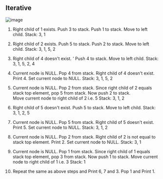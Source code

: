## Iterative 
![image](https://i.stack.imgur.com/xZUdG.jpg)

1. Right child of 1 exists. 
   Push 3 to stack. Push 1 to stack. Move to left child.
        Stack: 3, 1

2. Right child of 2 exists. 
   Push 5 to stack. Push 2 to stack. Move to left child.
        Stack: 3, 1, 5, 2

3. Right child of 4 doesn't exist. '
   Push 4 to stack. Move to left child.
        Stack: 3, 1, 5, 2, 4

4. Current node is NULL. 
   Pop 4 from stack. Right child of 4 doesn't exist. 
   Print 4. Set current node to NULL.
        Stack: 3, 1, 5, 2

5. Current node is NULL. 
    Pop 2 from stack. Since right child of 2 equals stack top element, 
    pop 5 from stack. Now push 2 to stack.     
    Move current node to right child of 2 i.e. 5
        Stack: 3, 1, 2

6. Right child of 5 doesn't exist. Push 5 to stack. Move to left child.
        Stack: 3, 1, 2, 5

7. Current node is NULL. Pop 5 from stack. Right child of 5 doesn't exist. 
   Print 5. Set current node to NULL.
        Stack: 3, 1, 2

8. Current node is NULL. Pop 2 from stack. 
   Right child of 2 is not equal to stack top element. 
   Print 2. Set current node to NULL.
        Stack: 3, 1

9. Current node is NULL. Pop 1 from stack. 
   Since right child of 1 equals stack top element, pop 3 from stack. 
   Now push 1 to stack. Move current node to right child of 1 i.e. 3
        Stack: 1

10. Repeat the same as above steps and Print 6, 7 and 3. 
    Pop 1 and Print 1.
